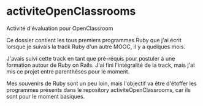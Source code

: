 # activiteOpenClassrooms
Activité d'évaluation pour OpenClassroom

Ce dossier contient les tous premiers programmes Ruby que j'ai écrit lorsque je suivais 
la track Ruby d'un autre MOOC, il y a quelques mois.

J'avais suivi cette track en tant que pré-réquis pour postuler à une formation autour de Ruby on Rails.
J'ai fini l'intégralité de la track, mais j'ai mis ce projet entre parenthèses pour le moment.

Mes souvenirs de Ruby sont un peu loin, mais l'objectif va être d'étoffer les programmes présents dans
le repository activiteOpenClassrooms, car ils sont pour le moment basiques.
